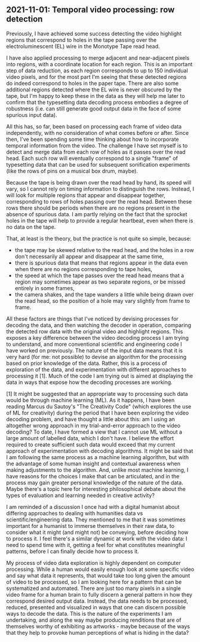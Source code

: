 <!-- 20211101-MC-journal.md -->

## 2021-11-01: Temporal video processing: row detection

Previously, I have achieved some success detecting the video highlight regions that correspond to holes in the tape passing over the electroluminescent (EL) wire in the Monotype Tape read head.

I have also applied processing to merge adjacent and near-adjacent pixels into regions, with a coordinate location for each region.  This is an important step of data reduction, as each region corresponds to up to 150 individual video pixels, and for the most part I'm seeing that these detected regions do indeed correspond to holes in the paper tape.  There are also some additional regions detected where the EL wire is never obscured by the tape, but I'm happy to keep these in the data as they will help me later to confirm that the typesetting data decoding process embodies a degree of robustness (i.e. can still generate good output data in the face of some spurious input data).

All this has, so far, been based on processing each frame of video data independently, with no consideration of what comes before or after.  Since then, I've been spending some time thinking about how to incorporate temporal information from the video.  The challenge I have set myself is to detect and merge data from each row of holes as it passes over the read head.  Each such row will eventually correspond to a single "frame" of typesetting data that can be used for subsequent sonification experiments (like the rows of pins on a musical box drum, maybe).

Because the tape is being drawn over the read head by hand, its speed will vary, so I cannot rely on timing information to distinguish the rows.  Instead, I will look for multiple regions that appear and disappear together, corresponding to rows of holes passing over the read head.  Between these rows there should be periods when there are no regions present in the absence of spurious data.  I am partly relying on the fact that the sprocket holes in the tape will help to provide a regular heartbeat, even when there is no data on the tape.

That, at least is the theory, but the practice is not quite so simple, because:

- the tape may be skewed relative to the read head, and the holes in a row don't necessarily all appear and disappear at the same time,
- there is spurious data that means that regions appear in the data even when there are no regions corresponding to tape holes,
- the speed at which the tape passes over the read head means that a region may sometimes appear as two separate regions, or be missed entirely in some frames,
- the camera shakes, and the tape wanders a little while being drawn over the read head, so the position of a hole may vary slightly from frame to frame.

All these factors are things that I've noticed by devising processes for decoding the data, and then watching the decoder in operation, comparing the detected row data with the original video and highlight regions.  This exposes a key difference between the video decoding process I am trying to understand, and more conventional scientific and engineering code I have worked on previously.  The nature of the input data means that it is very hard (for me: not possible) to devise an algorithm for the processing based on prior knowledge of the data.  Rather, this is a process of exploration of the data, and experimentation with different approaches to processing it [1].  Much of the code I am trying out is aimed at displaying the data in ways that expose how the decoding processes are working.

<footnote>
[1] It might be suggested that an appropriate way to processing such data would be through machine learning (ML).  As it happens, I have been reading Marcus du Sautoy's "The Creativity Code" (which explores the use of ML for creativity) during the period that I have been exploring the video decoding problem, and have thought a little about this: am I using an altogether wrong approach in my trial-and-error approach to the video decoding?  To date, I have formed a view that I cannot use ML without a large amount of labelled data, which I don't have.  I believe the effort required to create sufficient such data would exceed that my current approach of experimentation with decoding algorithms.  It might be said that I am following the same process as a machine learning algorithm, but with the advantage of some human insight and contextual awareness when making adjustments to the algorithm.  And, unlike most machine learning, I have reasons for the choices I make that can be articulated, and in the process may gain greater personal knowledge of the nature of the data.  Maybe there's a topic here for interesting philosophical debate about the types of evaluation and learning needed in creative activity?
</footnote>

I am reminded of a discussion I once had with a digital humanist about differing approaches to dealing with humanities data vs scientific/engineering data.  They mentioned to me that it was sometimes important for a humanist to immerse themselves in their raw data, to consider what it might (and might not) be conveying, before deciding how to process it.  I feel there's a similar dynamic at work with the video data: I need to spend time with it, getting a feel for what constitutes meaningful patterns, before I can finally decide how to process it.

My process of video data exploration is highly dependent on computer processing.  While a human would easily enough look at some specific video and say what data it represents, that would take too long given the amount of video to be processed, so I am looking here for a pattern that can be systematized and automated.  There are just too many pixels in a single video frame for a human brain to fully discern a general pattern in how they correspond desired output data.  Instead, the data needs to be processed, reduced, presented and visualized in ways that one can discern possible ways to decode the data.  This is the nature of the experiments I am undertaking, and along the way maybe producing renditions that are of themselves worthy of exhibiting as artworks - maybe because of the ways that they help to provoke human perceptions of what is hiding in the data?



